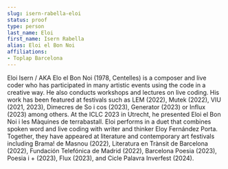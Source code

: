 ```yaml
---
slug: isern-rabella-eloi
status: proof
type: person
last_name: Eloi
first_name: Isern Rabella
alias: Eloi el Bon Noi
affiliations:
- Toplap Barcelona
---
```


Eloi Isern / AKA Elo el Bon Noi (1978, Centelles) is a composer and
live coder who has participated in many artistic events using the code in a
creative way. He also conducts workshops and lectures on live coding. His
work has been featured at festivals such as LEM (2022), Mutek (2022), VIU
(2021, 2023), Dimecres de So i cos (2023), Generator (2023) or Influx (2023)
among others. At the ICLC 2023 in Utrecht, he presented Eloi el Bon Noi i les
Màquines de terrabastall. Eloi performs in a duet that combines spoken word
and live coding with writer and thinker Eloy Fernández Porta. Together, they
have appeared at literature and contemporary art festivals including Brama! de
Masnou (2022), Literatura en Trànsit de Barcelona (2022), Fundación Telefónica
de Madrid (2022), Barcelona Poesia (2023), Poesia i + (2023), Flux (2023), and
Cicle Palavra Inverfest (2024).

